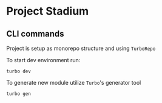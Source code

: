 # Project Stadium

## CLI commands

Project is setup as monorepo structure and using `TurboRepo`

To start dev environment run:

```
turbo dev
```

To generate new module utilize `Turbo`'s generator tool

```
turbo gen
```
